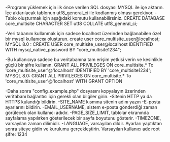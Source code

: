 -Programı yüklemek için ilk önce verilen SQL dosyası MYSQL ile içe aktarın. İçe aktarılacak tablonun utf8_general_ci ile kodlanmış olması gerekiyor. 
-Tablo oluşturmak için aşağıdaki komutu kullanabilirsiniz.
 CREATE DATABASE core_multisite CHARACTER SET utf8 COLLATE utf8_general_ci;

-Veri tabanını kullanmak için sadece localhost üzerinden bağlanabilen özel bir mysql kullanıcısı oluşturun.
 create user core_multisite_user@localhost;
MYSQL 8.0 : CREATE USER core_multisite_user@localhost IDENTIFIED WITH mysql_native_password BY "core_multisite1234";

-Bu kullanıcıya sadece bu veritabanına tam erişim yetkisi verin ve kesinlikle güçlü bir şifre kullanın.
 GRANT ALL PRIVILEGES ON core_multisite.* To 'core_multisite_user'@'localhost' IDENTIFIED BY 'core_multisite1234';
MYSQL 8.0: GRANT ALL PRIVILEGES ON core_multisite.* To 'core_multisite_user'@'localhost' WITH GRANT OPTION

-Daha sonra "config_example.php" dosyasını kopyalayın üzerinden veritabanı bağlantısı için gerekli olan bilgiler girin.
-Sitenin HTTP ya da HTTPS kulandığı bildirin.
-SITE_NAME kısmına sitenin adını yazın
-E-posta ayarlarını bildirin.
-EMAIL_USERNAME, sistem e-posta gönderdiği zaman görülecek olan kullanıcı adıdır.
-PAGE_SIZE_LIMIT, tablolar ekranında sayfalama yapılırken gösterilecek bir sayfa boyutunu gösterir.
-TIMEZONE, varsayılan zaman dilimidir.
-LANGUAGE, varsayılan dildir.
 Ayarları yaptıktan sonra siteye gidin ve kurulumu gerçekleştirin.
Varsayılan kullanıcı adı: root şifre: 1234